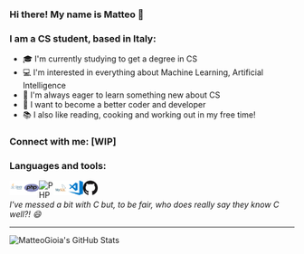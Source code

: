 <!--
**MatteoGioia/MatteoGioia** is a ✨ _special_ ✨ repository because its `README.md` (this file) appears on your GitHub profile.

Here are some ideas to get you started:

- 🔭 I’m currently working on ...
- 🌱 I’m currently learning ...
- 👯 I’m looking to collaborate on ...
- 🤔 I’m looking for help with ...
- 💬 Ask me about ...
- 📫 How to reach me: ...
- 😄 Pronouns: ...
- ⚡ Fun fact: ...
-->

### Hi there! My name is Matteo 👋

### I am a CS student, based in Italy:
- 🎓 I'm currently studying to get a degree in CS 
- 💻 I'm interested in everything about Machine Learning, Artificial Intelligence 
- 🔎 I'm always eager to learn something new about CS
- 💾 I want to become a better coder and developer
- 📚 I also like reading, cooking and working out in my free time!

### Connect with me: [WIP]


### Languages and tools: 

<img align="left" alt="Java" width="26px" src="https://raw.githubusercontent.com/github/explore/80688e429a7d4ef2fca1e82350fe8e3517d3494d/topics/java/java.png" />
<img align="left" alt="PHP" width="26px" src="https://raw.githubusercontent.com/github/explore/80688e429a7d4ef2fca1e82350fe8e3517d3494d/topics/php/php.png"/>
<img align="left" alt="PHP" width="26px" src="https://raw.githubusercontent.com/github/explore/80688e429a7d4ef2fca1e82350fe8e3517d3494d/topics/php/laravel.png" />
<img align="left" alt="MySQL" width="26px" src="https://raw.githubusercontent.com/github/explore/80688e429a7d4ef2fca1e82350fe8e3517d3494d/topics/mysql/mysql.png" />
<img align="left" alt="Visual Studio Code" width="26px" src="https://raw.githubusercontent.com/github/explore/80688e429a7d4ef2fca1e82350fe8e3517d3494d/topics/visual-studio-code/visual-studio-code.png" />
<img align="left" alt="GitHub" width="26px" src="https://raw.githubusercontent.com/github/explore/78df643247d429f6cc873026c0622819ad797942/topics/github/github.png" />

<br> <br>
<em> I've messed a bit with C but, to be fair, who does really say they know C well?! 😄 </em>

<!-- 

insert connect with me links

--->

<hr>

 <img align="left" alt="MatteoGioia's GitHub Stats" src="https://github-readme-stats.vercel.app/api?username=MatteoGioia&show_icons=true&hide_border=true" />




